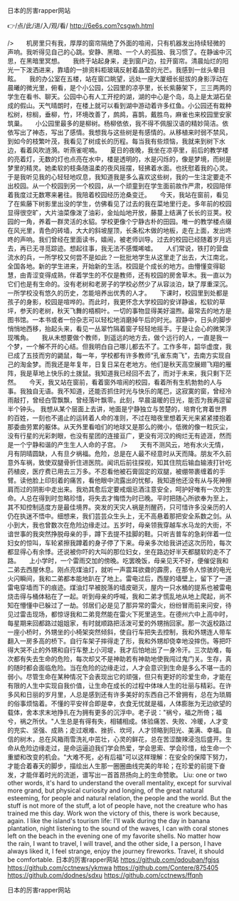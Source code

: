 
日本的厉害rapper网站




👉/点/此/进/入/观/看/ http://6e6s.com?csgwh.html




/>　　机房里只有我，厚厚的窗帘隔绝了外面的喧闹，只有机器发出持续轻微的声响。我听得见自己的心跳。安静、黑暗、一个人的孤独、我习惯了。在静谧中沉思，在黑暗里冥想。　　我终于站起身来，走到窗户边，拉开窗帘。清晨灿烂的阳光一下泼洒进来，靠墙的一排资料柜玻璃反射着晶莹的光芒。我感到一丝头晕目眩。　　我的办公室在五楼，站在窗口眺望，远处一座大厦细长挺拔的身影浮动在晨曦的微光里，俯看，是个小公园，公园里的凉亭里，长长紫藤架下，三三两两的学生在看书、聊天。公园中心有人工开挖的湖，湖的中心是个岛，岛上是太湖石垒成的假山。天气晴朗时，在楼上就可以看到湖中游动着许多红鱼。小公园还有栽种松树，棕榈，垂柳，竹，环境改善了，鹧鸪，喜鹊，戴胜鸟，麻雀也来校园里安家筑巢。　　小公园里最多的是柳树。杨柳依依，我不得不佩服汉语的精妙简洁。依依写出了神态，写出了感情。我想我与这些树是有感情的。从移植来时弱不禁风，到如今的枝繁叶茂，我看见了树成长的历程。每当我有些烦恼，我就来到树下水边，看着风吹涟漪。听燕雀呢喃。　　夏日的夜晚，我坐在凉亭里，前后的教学楼的亮着灯，无数的灯也点亮在水中，楼是透明的，水是闪烁的，像是梦境，而树是梦里的精灵。她柔软的枝条随温柔的夜风摇摆，轻拂着水面。也抚慰着我的心灵。于是我听见我的心轻轻地叹息，我知道我是多么喜欢这些树，我的一生注定要走不出校园。从一个校园到另一个校园，从一个顽童到在学生面前故作严肃，校园陪伴着我度过无数寒来暑往。我陪着校园经历沧桑变迁。　　今天，我站在窗前，看见了在紫藤下树影里出没的学生，仿佛看见了过去的我在菜地里行走。多年前的校园显得很空旷，大片油菜像泼了油彩，金灿灿地开放，藤蔓上结满了长长的豆荚。校园的一角，养着一群灵活的水貂。学校更像个宁静古朴的田园。唯一的教学楼点缀在风光里，青色的砖墙，大大的斜坡屋顶，长条松木做的地板，走在上面，发出咚咚的声响。我们曾经在里面读书，嬉闹，被老师训导。过去的校园已经随着岁月远去，再已无寻觅踪迹。想起往事，我无法不感慨唏嘘。　　人们常说，铁打的营盘流水的兵，一所学校又何尝不是如此？一批批地学生从这里走了出去，大江南北，全国各地。新的学生进来，开始新的生活。校园是个成长的地方。由懵懂变得聪慧，由青涩变得成熟，伴着学生的不仅是教师，还有校园的房舍草木。我一直以为它们也是有生命的。没有老树和老房子的学校必然少了从容淡泊，缺了厚重深沉。一所学校没有悠久的历史，怎能培养出优秀的人才。　　下课时，校园里到处都是孩子的身影，校园是喧哗的。而此时，我更怀念大学校园的安详静谧，松软的草坪，参天的老树，秋天飞舞的梧桐叶。一切的事物显得美好温煦。最常去的地方是图书馆。一本书或者一份杂志可以轻松地消磨掉午后的时光。寂静中，日头的脚步悄悄地西移，抬起头来，看见一丛翠竹隔着窗子轻轻地摇手。于是让会心的微笑浮现嘴角。　　我从未想要做个教师，到遥远的地方去，做个远行的人，一直是我一个梦，一个解不开的心结。但我明白自己哪儿都去不了。工作多年，韶华虚度，我已成了五技而穷的鼯鼠，每一年，学校都有许多教师“孔雀东南飞”，去南方实现自己的淘金梦。而我还是年复年，日复日呆在老地方。他们是秋天高空展翅飞翔的雁阵，我是草地上快乐的土拨鼠。我知道我已经回不去了，而对于未来，我只剩下茫然。　　今天，我又站在窗前，看着窗外喧闹的校园，看着所有生机勃勃的人与事。我独自无语。我不知道，还能否抓住时光与快乐的尾巴，这寂寞的窗，曾经冷雨敲打，曾经白雪飘飘，曾经落叶飘零。此刻，早晨温暖的日光，能否为我再逗留半个钟头。
我想从某个层面上去讲，地面是宁静独立与苦楚的，培育化育着世界的百姓，一刻也不遏止的运转着人命的准则，不过在暗夜里想着天光来紧紧搂抱着那委曲劳累的躯体。从天外里看咱们的地球又是那么的微小，低微的像一粒灰尘，没有行星的光彩刺眼，也没有星团的连接亘广，更没有河汉的绚烂无有迹涯，然而是一个宁静和谐的产生生人人命的子宫。
/>　　天有不测风云，地有水火无情，月有阴晴圆缺，人有旦夕祸福。危险，总是在人最不经意时从天而降。朋友不久前意外车祸，致使双腿骨折住进医院。闻讯后前往探视，知其住院后输血输液打针吃药植皮，医疗费已用去三万多。不忍看他被石膏固定的双腿，被绷带裹缠着的手臂。读他脸上印刻着的痛苦，看他眼中流露出的忧郁，我知道他还没有从与死神擦肩而过的阴影中走出来。我劝其愈后定要戒烟忌酒注意安全，呵护好唯有一次的生命。人总在得到时忽略珍惜，将失去才悔悟为时已晚。平时把随心所欲奉为至上，其不知控制适度方是最佳境界。突发的天灾人祸是剂醒药，只可惜许多没亲历的人仍在执迷不悟中。细想来，我们芸芸众生头上，无不高悬着那把安全系数之剑。从小到大，我也曾数次在危险边缘走过。五岁时，母亲领我穿越车水马龙的大街，不谙世事的我突然挣脱母亲的手，蹲下去提不挂脚的鞋。只听吉普车的急刹伴着一位妇女的惊叫，车轮紧擦我蹲着的身子停了下来。母亲多次给我讲述这次历险，每次都显得心有余悸。还说被你吓的大叫的那位妇女，坐在路边好半天都腿软的走不了路。　　上小学时，一个雷雨交加的傍晚。吃罢晚饭，母亲见天不好，便催促我和二弟去西屋休息。刚点亮煤油灯，就听一声震耳欲聋的霹雳，在那令人惊骇的电光火闪瞬间，我和二弟都本能地趴在了地上。雷电过后，西屋的墙壁上，留下了一道雷电穿墙而下的痕迹。煤油灯早被脱落的墙皮砸灭，屋内一只水桶的提系也被雷电烧击得与桶体粘在了一起。听到母亲的呼喊，我和二弟才慌乱地从地上爬起，尚不知在懵懂中已躲过了一劫。邻居们必是见了那异常的雷火，纷纷冒雨前来问安，待见过雷击现场，都惊讶我和二弟竞然能在雷火下死里逃生。在德州六中上高中时，每星期来回都路过姐姐家，有时就顺路把活泼可爱的外甥捎回家。那一次返校路过一座小桥时，外甥坐的小椅架突然倾斜，使自行车把失去控制，我和外甥连人带车翻入一房多高的桥下。自行车架子摔得走了形，我和外甥却侥幸地没摔伤。等把吓得大哭不止的外甥和自行车整上小河堤，我才后怕地出了一身冷汗。三次劫难，每次都有失去生命的危险，每次却又不是神助若有神助地使我闯过鬼门关。生存，真的随时都会面临危险。当在危险的边缘走过，人才会意识到生命是多么不堪一击的弱小。尽管生命在某种情况下会表现出它的顽强，但只有更好的珍爱生命，才能在有限的人生中实现自我价值，让生命在成长的过程中体味人生的壮丽与精彩。在许多风和日丽的岁月里，人总是感到还有许多美好的东西自己不曾拥有，总在为琐屑的俗事烦恼着。不懂的平安祥合即是幸，衣食无忧就是福，人体膨胀为无边欲望的载体，舍本求末地挣扎在为拥有更多的沉浮中。老子说："祸兮，福之所倚；福兮，祸之所伏。"人生总是有得有失，相辅相成。体验痛苦、失败、冷暖，人才变的充实、坚强、成熟；走过艰难、挫折、坎坷，人才领略到阳光、美满、幸福。自信的树木，总在风箱雨雪洗礼中茁壮，心灵的鲜花，总在苦涩酸辣浸泡后盛开。生命从危险边缘走过，是命运逼迫我们学会热爱，学会思索、学会珍惜，给生命一个重塑和改变的机会。"大难不死，必有后福"可以这样理解：在安全的保障下努力，才能合着春天的脚步，描绘出人生那一圈圈曲线完美的年轮；在珍爱的前提下奋发，才能伴着时光的流逝，谱写出一首首昂扬向上的生命赞歌。
Liu: one or two other words, it's hard to understand the overall mentality, except for survival more grand, but physical curiosity and longing, of the great natural esteeming, for people and natural relation, the people and the world.
But the stuff is not more of the stuff, a lot of people have, not the creature who has trained me this day.
Work won the victory of this, there is work because, again.
I like the island's tourism life: I'll walk during the day in banana plantation, night listening to the sound of the waves, I can with coral stones left on the beach in the evening one of my favorite shells.
No matter how the rain, I want to travel, I will travel, and the other side, I a person, I have always liked it, I feel strange, enjoy the journey fireworks.
Travel, it should be comfortable.
日本的厉害rapper网站 https://github.com/qdouban/fgjss
https://github.com/cctnews/ykmwa
https://github.com/Contere/875405
https://github.com/dodnes/sdxu
https://github.com/cctnews/ffqnh





日本的厉害rapper网站
